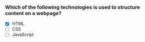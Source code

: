 ### Which of the following technologies is used to structure content on a webpage?

- [x] HTML
- [ ] CSS
- [ ] JavaScript
